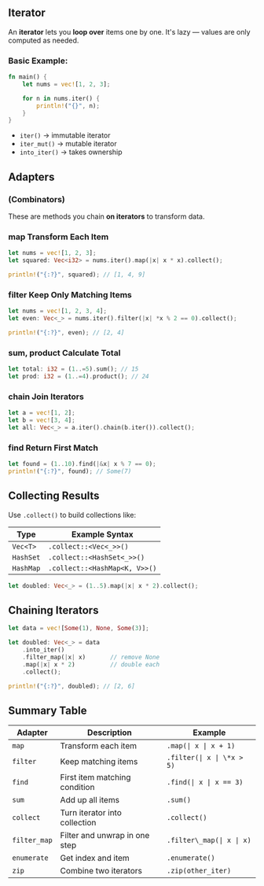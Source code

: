 

## Iterator 

An **iterator** lets you **loop over** items one by one. It's lazy — values are only computed as needed.

### Basic Example:

```rust
fn main() {
    let nums = vec![1, 2, 3];

    for n in nums.iter() {
        println!("{}", n);
    }
}
```

* `iter()` → immutable iterator
* `iter_mut()` → mutable iterator
* `into_iter()` → takes ownership



## Adapters 
### (Combinators)

These are methods you chain **on iterators** to transform data.

### map Transform Each Item

```rust
let nums = vec![1, 2, 3];
let squared: Vec<i32> = nums.iter().map(|x| x * x).collect();

println!("{:?}", squared); // [1, 4, 9]
```

### filter Keep Only Matching Items

```rust
let nums = vec![1, 2, 3, 4];
let even: Vec<_> = nums.iter().filter(|x| *x % 2 == 0).collect();

println!("{:?}", even); // [2, 4]
```

### sum, product Calculate Total

```rust
let total: i32 = (1..=5).sum(); // 15
let prod: i32 = (1..=4).product(); // 24
```

### chain Join Iterators

```rust
let a = vec![1, 2];
let b = vec![3, 4];
let all: Vec<_> = a.iter().chain(b.iter()).collect();
```

### find Return First Match

```rust
let found = (1..10).find(|&x| x % 7 == 0);
println!("{:?}", found); // Some(7)
```


## Collecting Results

Use `.collect()` to build collections like:

| Type      | Example Syntax                |
| --------- | ----------------------------- |
| `Vec<T>`  | `.collect::<Vec<_>>()`        |
| `HashSet` | `.collect::<HashSet<_>>()`    |
| `HashMap` | `.collect::<HashMap<K, V>>()` |

```rust
let doubled: Vec<_> = (1..5).map(|x| x * 2).collect();
```


## Chaining Iterators

```rust
let data = vec![Some(1), None, Some(3)];

let doubled: Vec<_> = data
    .into_iter()
    .filter_map(|x| x)       // remove None
    .map(|x| x * 2)          // double each
    .collect();

println!("{:?}", doubled); // [2, 6]
```


## Summary Table

| Adapter      | Description                   | Example                   | 
| ------------ | ----------------------------- |---------------------------| 
| `map`        | Transform each item           | `.map(\| x \| x + 1)`     |
| `filter`     | Keep matching items           | `.filter(\| x \| \*x > 5)` |
| `find`       | First item matching condition | `.find(\| x \| x == 3)`   |
| `sum`        | Add up all items              | `.sum()`                  | 
| `collect`    | Turn iterator into collection | `.collect()`              | 
| `filter_map` | Filter and unwrap in one step | `.filter\_map(\| x \| x)` |
| `enumerate`  | Get index and item            | `.enumerate()`            | 
| `zip`        | Combine two iterators         | `.zip(other_iter)`        | 